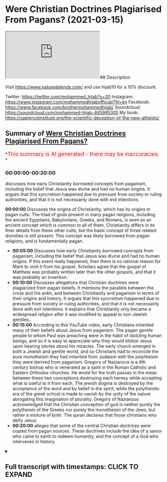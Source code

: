 # Were Christian Doctrines Plagiarised From Pagans? (2021-03-15)

<iframe loading='lazy' allow='autoplay' src='https://www.youtube.com/embed/Y_etzz56iW0'></iframe>## Description

Visit <https://www.naturesblends.com/> and use hijab10 for a 10% discount.

Twitter: <https://twitter.com/mohammed_hijab?s=20>
Instagram: <https://www.instagram.com/mohammedhijabofficial/?hl=en>
Facebook: <https://www.facebook.com/brothermohammedhijab/>
Soundcloud: <https://soundcloud.com/mohammed-hijab-465985305>
My book: <https://sapienceinstitute.org/the-scientific-deception-of-the-new-atheists/>

## Summary of [Were Christian Doctrines Plagiarised From Pagans?](https://www.youtube.com/watch?v=Y_etzz56iW0)

*<span style="color:red; font-size:125%">This summary is AI generated - there may be inaccuracies</span>. *

### <a onclick="modifyYTiframeseektime('0')">00:00:00-00:20:00</a>

 discusses how early Christianity borrowed concepts from paganism, including the belief that Jesus was divine and had no human origins. It argues that this syncretism happened due to pressure from society or ruling authorities, and that it is not necessarily done with evil intentions.

**<a onclick="modifyYTiframeseektime('0')">00:00:00</a>** Discusses the origins of Christianity, which has its origins in pagan cults. The triad of gods present in many pagan religions, including the ancient Egyptians, Babylonians, Greeks, and Romans, is seen as an ancient concept which is common to all of them. Christianity differs in its finer details from these other cults, but the basic concept of three related divinities is still present. This concept was likely borrowed from pagan religions, and is fundamentally pagan.

* **<a onclick="modifyYTiframeseektime('300')">00:05:00</a>** Discusses how early Christianity borrowed concepts from paganism, including the belief that Jesus was divine and had no human origins. If this event really happened, then there is no rational reason for Mark to omit it from his gospel. Scholars agree that the gospel of Matthew was probably written later than the other gospels, and that it was probably an invention.
* **<a onclick="modifyYTiframeseektime('600')">00:10:00</a>** Discusses allegations that Christian doctrines were plagiarized from pagan beliefs. It mentions the parallels between the cross and the ankh, and between Christianity and paganism in terms of their origins and history. It argues that this syncretism happened due to pressure from society or ruling authorities, and that it is not necessarily done with evil intentions. It explains that Christianity only became a widespread religion after it was modified to appeal to non-Jewish gentiles.
* **<a onclick="modifyYTiframeseektime('900')">00:15:00</a>** According to this YouTube video, early Christians inherited many of their beliefs about Jesus from paganism. The pagan gentile people to whom Paul was preaching were in the habit of idolizing human beings, and so it is easy to appreciate why they would idolize Jesus upon hearing stories about his miracles. The early church emerged in both a Jewish and gentile world, and so Christians had to reconcile the pure monotheism they had inherited from Judaism with the polytheism they were derived from paganism. Gregory of Nazianzus is a 4th century bishop who is venerated as a saint in the Roman Catholic and Eastern Orthodox churches. He wrote for the truth passes in the mean between these two conceptions destroying each heresy while accepting what is useful to it from each. The jewish dogma is destroyed by the acceptance of the word and by belief in the spirit, while the polytheistic era of the greek school is made to vanish by the unity of the nature abrogating this imagination of plurality. Gregory of Nazianzus acknowledged that the Christian conception of god is neither purely the polytheism of the Greeks nor purely the monotheism of the Jews, but rather a mixture of both. The quran declares that those christians who deify Jesus
* **<a onclick="modifyYTiframeseektime('1200')">00:20:00</a>**  alleges that some of the central Christian doctrines were copied from pagan sources. These doctrines include the idea of a savior who came to earth to redeem humanity, and the concept of a God who intervenes in history.

<details><summary><h2>Full transcript with timestamps: CLICK TO EXPAND</h2></summary>

<a onclick="modifyYTiframeseektime('4')">0:00:04</a> judaism  
<a onclick="modifyYTiframeseektime('5')">0:00:05</a> christianity and islam are typically  
<a onclick="modifyYTiframeseektime('7')">0:00:07</a> grouped together  
<a onclick="modifyYTiframeseektime('8')">0:00:08</a> under the same umbrella of abrahamic  
<a onclick="modifyYTiframeseektime('10')">0:00:10</a> religion  
<a onclick="modifyYTiframeseektime('11')">0:00:11</a> this video is going to show that far  
<a onclick="modifyYTiframeseektime('14')">0:00:14</a> from being a religion in the  
<a onclick="modifyYTiframeseektime('15')">0:00:15</a> monotheistic lineage of  
<a onclick="modifyYTiframeseektime('16')">0:00:16</a> abraham christianity in fact has its  
<a onclick="modifyYTiframeseektime('19')">0:00:19</a> origin in pagan cults  
<a onclick="modifyYTiframeseektime('26')">0:00:26</a> christianity has the doctrine of the  
<a onclick="modifyYTiframeseektime('28')">0:00:28</a> trinity in which god  
<a onclick="modifyYTiframeseektime('30')">0:00:30</a> is said to manifest as three persons the  
<a onclick="modifyYTiframeseektime('32')">0:00:32</a> father  
<a onclick="modifyYTiframeseektime('33')">0:00:33</a> son and holy spirit let's compare this  
<a onclick="modifyYTiframeseektime('37')">0:00:37</a> concept  
<a onclick="modifyYTiframeseektime('38')">0:00:38</a> of three related divinities to different  
<a onclick="modifyYTiframeseektime('40')">0:00:40</a> pagan religions  
<a onclick="modifyYTiframeseektime('42')">0:00:42</a> the ancient egyptians had the trinity of  
<a onclick="modifyYTiframeseektime('44')">0:00:44</a> our moon  
<a onclick="modifyYTiframeseektime('45')">0:00:45</a> ray antar an egyptian hymn reads  
<a onclick="modifyYTiframeseektime('48')">0:00:48</a> all gods are three our moon ray antar  
<a onclick="modifyYTiframeseektime('55')">0:00:55</a> babylonians worship the trinity of nana  
<a onclick="modifyYTiframeseektime('58')">0:00:58</a> shamash and ishtar  
<a onclick="modifyYTiframeseektime('62')">0:01:02</a> hinduism has the concept of trimurti  
<a onclick="modifyYTiframeseektime('65')">0:01:05</a> in which the supreme god brahman is said  
<a onclick="modifyYTiframeseektime('68')">0:01:08</a> to manifest as the three forms  
<a onclick="modifyYTiframeseektime('70')">0:01:10</a> brahma vishnu and shiva the hindu text  
<a onclick="modifyYTiframeseektime('74')">0:01:14</a> padma purana states he who is the  
<a onclick="modifyYTiframeseektime('77')">0:01:17</a> eternal god  
<a onclick="modifyYTiframeseektime('78')">0:01:18</a> became the three gods brahma vishnu and  
<a onclick="modifyYTiframeseektime('81')">0:01:21</a> shiva  
<a onclick="modifyYTiframeseektime('84')">0:01:24</a> the greeks had the goddess hekate whom  
<a onclick="modifyYTiframeseektime('86')">0:01:26</a> they described as  
<a onclick="modifyYTiframeseektime('88')">0:01:28</a> triple headed and goddess of the triple  
<a onclick="modifyYTiframeseektime('90')">0:01:30</a> ways  
<a onclick="modifyYTiframeseektime('93')">0:01:33</a> the romans venerated diana as diva  
<a onclick="modifyYTiframeseektime('96')">0:01:36</a> triformis  
<a onclick="modifyYTiframeseektime('96')">0:01:36</a> which means three formed a roman poet  
<a onclick="modifyYTiframeseektime('100')">0:01:40</a> wrote  
<a onclick="modifyYTiframeseektime('101')">0:01:41</a> all three formed goddess to thee i  
<a onclick="modifyYTiframeseektime('103')">0:01:43</a> dedicate the pine tree  
<a onclick="modifyYTiframeseektime('107')">0:01:47</a> northwestern european tribes worshiped a  
<a onclick="modifyYTiframeseektime('110')">0:01:50</a> group of three female deities  
<a onclick="modifyYTiframeseektime('112')">0:01:52</a> known as matrone which means matrons  
<a onclick="modifyYTiframeseektime('115')">0:01:55</a> Music  
<a onclick="modifyYTiframeseektime('117')">0:01:57</a> persians had the triad ahura mazda  
<a onclick="modifyYTiframeseektime('120')">0:02:00</a> mithra  
<a onclick="modifyYTiframeseektime('120')">0:02:00</a> and anahita an ancient royal inscription  
<a onclick="modifyYTiframeseektime('123')">0:02:03</a> reads  
<a onclick="modifyYTiframeseektime('124')">0:02:04</a> may ahura mazda anahita and mithra  
<a onclick="modifyYTiframeseektime('128')">0:02:08</a> protect me and my building against evil  
<a onclick="modifyYTiframeseektime('133')">0:02:13</a> we can see that this concept of three  
<a onclick="modifyYTiframeseektime('135')">0:02:15</a> related divinities  
<a onclick="modifyYTiframeseektime('136')">0:02:16</a> is an ancient phenomenon which has been  
<a onclick="modifyYTiframeseektime('138')">0:02:18</a> present in different pagan religions  
<a onclick="modifyYTiframeseektime('140')">0:02:20</a> throughout the world it's important to  
<a onclick="modifyYTiframeseektime('142')">0:02:22</a> point out  
<a onclick="modifyYTiframeseektime('143')">0:02:23</a> that the christian trinity differs in  
<a onclick="modifyYTiframeseektime('145')">0:02:25</a> its finer details when compared to these  
<a onclick="modifyYTiframeseektime('148')">0:02:28</a> other cults  
<a onclick="modifyYTiframeseektime('149')">0:02:29</a> however this basic concept of three  
<a onclick="modifyYTiframeseektime('152')">0:02:32</a> related divinities  
<a onclick="modifyYTiframeseektime('153')">0:02:33</a> is common to all of them and is  
<a onclick="modifyYTiframeseektime('155')">0:02:35</a> fundamentally pagan  
<a onclick="modifyYTiframeseektime('157')">0:02:37</a> the greek philosopher aristotle had this  
<a onclick="modifyYTiframeseektime('159')">0:02:39</a> to say  
<a onclick="modifyYTiframeseektime('160')">0:02:40</a> about the mystical significance of the  
<a onclick="modifyYTiframeseektime('162')">0:02:42</a> number three  
<a onclick="modifyYTiframeseektime('164')">0:02:44</a> just as the pythagoreans say the whole  
<a onclick="modifyYTiframeseektime('166')">0:02:46</a> and all things are delimited by the  
<a onclick="modifyYTiframeseektime('168')">0:02:48</a> three  
<a onclick="modifyYTiframeseektime('169')">0:02:49</a> for end middle and beginning have the  
<a onclick="modifyYTiframeseektime('171')">0:02:51</a> number of the whole  
<a onclick="modifyYTiframeseektime('172')">0:02:52</a> which is that of the triad wherefore we  
<a onclick="modifyYTiframeseektime('175')">0:02:55</a> use this number  
<a onclick="modifyYTiframeseektime('176')">0:02:56</a> also in the worship of the gods taking  
<a onclick="modifyYTiframeseektime('178')">0:02:58</a> it from nature  
<a onclick="modifyYTiframeseektime('179')">0:02:59</a> as a law of it  
<a onclick="modifyYTiframeseektime('185')">0:03:05</a> in christianity jesus is the incarnate  
<a onclick="modifyYTiframeseektime('188')">0:03:08</a> son of god  
<a onclick="modifyYTiframeseektime('189')">0:03:09</a> who is said to possess two natures one  
<a onclick="modifyYTiframeseektime('191')">0:03:11</a> divine  
<a onclick="modifyYTiframeseektime('192')">0:03:12</a> and one human this idea of a god man  
<a onclick="modifyYTiframeseektime('195')">0:03:15</a> hybrid  
<a onclick="modifyYTiframeseektime('195')">0:03:15</a> is fundamentally pagan greco-roman  
<a onclick="modifyYTiframeseektime('198')">0:03:18</a> religions  
<a onclick="modifyYTiframeseektime('199')">0:03:19</a> were filled with tales of gods  
<a onclick="modifyYTiframeseektime('201')">0:03:21</a> procreating with human women  
<a onclick="modifyYTiframeseektime('203')">0:03:23</a> and begetting god men for example the  
<a onclick="modifyYTiframeseektime('206')">0:03:26</a> chief god in the greek pantheon  
<a onclick="modifyYTiframeseektime('208')">0:03:28</a> zeus visited the human woman danae  
<a onclick="modifyYTiframeseektime('211')">0:03:31</a> in the form of golden reign and fathered  
<a onclick="modifyYTiframeseektime('214')">0:03:34</a> perseus  
<a onclick="modifyYTiframeseektime('214')">0:03:34</a> a god-man hercules also the son of zeus  
<a onclick="modifyYTiframeseektime('219')">0:03:39</a> is another example of a god-man the new  
<a onclick="modifyYTiframeseektime('222')">0:03:42</a> testament states  
<a onclick="modifyYTiframeseektime('223')">0:03:43</a> that the role of the incarnate son of  
<a onclick="modifyYTiframeseektime('225')">0:03:45</a> god is to be the savior of mankind  
<a onclick="modifyYTiframeseektime('228')">0:03:48</a> the father has sent his son to be the  
<a onclick="modifyYTiframeseektime('230')">0:03:50</a> savior of the world  
<a onclick="modifyYTiframeseektime('232')">0:03:52</a> the belief that gods became incarnate as  
<a onclick="modifyYTiframeseektime('234')">0:03:54</a> men  
<a onclick="modifyYTiframeseektime('235')">0:03:55</a> and acted as universal saviors was also  
<a onclick="modifyYTiframeseektime('238')">0:03:58</a> common in paganism perhaps the best  
<a onclick="modifyYTiframeseektime('240')">0:04:00</a> known example  
<a onclick="modifyYTiframeseektime('241')">0:04:01</a> is the roman dictator julius caesar  
<a onclick="modifyYTiframeseektime('245')">0:04:05</a> an ancient inscription has this to say  
<a onclick="modifyYTiframeseektime('247')">0:04:07</a> about him  
<a onclick="modifyYTiframeseektime('248')">0:04:08</a> descendant of aries and aphrodite the  
<a onclick="modifyYTiframeseektime('251')">0:04:11</a> god who has become manifest  
<a onclick="modifyYTiframeseektime('253')">0:04:13</a> and universal savior of human life here  
<a onclick="modifyYTiframeseektime('256')">0:04:16</a> julius caesar is said to be a  
<a onclick="modifyYTiframeseektime('258')">0:04:18</a> manifestation of the gods  
<a onclick="modifyYTiframeseektime('259')">0:04:19</a> and the savior of mankind another direct  
<a onclick="modifyYTiframeseektime('262')">0:04:22</a> parallel can be found in the gospel of  
<a onclick="modifyYTiframeseektime('264')">0:04:24</a> mark  
<a onclick="modifyYTiframeseektime('265')">0:04:25</a> the beginning of the good news about  
<a onclick="modifyYTiframeseektime('267')">0:04:27</a> jesus the messiah  
<a onclick="modifyYTiframeseektime('268')">0:04:28</a> the son of god this statement that jesus  
<a onclick="modifyYTiframeseektime('271')">0:04:31</a> the son of god  
<a onclick="modifyYTiframeseektime('272')">0:04:32</a> is the beginning of the good news is  
<a onclick="modifyYTiframeseektime('274')">0:04:34</a> also mirrored by another roman dictator  
<a onclick="modifyYTiframeseektime('276')">0:04:36</a> augustus  
<a onclick="modifyYTiframeseektime('278')">0:04:38</a> the birthday of the god has been for the  
<a onclick="modifyYTiframeseektime('280')">0:04:40</a> whole world the beginning of good news  
<a onclick="modifyYTiframeseektime('283')">0:04:43</a> concerning him the concept of a human  
<a onclick="modifyYTiframeseektime('286')">0:04:46</a> being  
<a onclick="modifyYTiframeseektime('287')">0:04:47</a> who is a divine son of god the savior of  
<a onclick="modifyYTiframeseektime('289')">0:04:49</a> mankind  
<a onclick="modifyYTiframeseektime('290')">0:04:50</a> and good news was a sort of template  
<a onclick="modifyYTiframeseektime('293')">0:04:53</a> that was applied to people of great  
<a onclick="modifyYTiframeseektime('294')">0:04:54</a> power and authority  
<a onclick="modifyYTiframeseektime('296')">0:04:56</a> we've seen that the history of paganism  
<a onclick="modifyYTiframeseektime('298')">0:04:58</a> is littered with such examples  
<a onclick="modifyYTiframeseektime('300')">0:05:00</a> and the christian conception of jesus  
<a onclick="modifyYTiframeseektime('302')">0:05:02</a> was just another incarnate god  
<a onclick="modifyYTiframeseektime('304')">0:05:04</a> in a long line of incarnate gods that  
<a onclick="modifyYTiframeseektime('306')">0:05:06</a> had preceded him  
<a onclick="modifyYTiframeseektime('308')">0:05:08</a> the early christian apologist justin  
<a onclick="modifyYTiframeseektime('310')">0:05:10</a> martyr considered a saint in the  
<a onclick="modifyYTiframeseektime('312')">0:05:12</a> catholic church  
<a onclick="modifyYTiframeseektime('313')">0:05:13</a> admitted that christianity had borrowed  
<a onclick="modifyYTiframeseektime('316')">0:05:16</a> its concept of divine sonship from  
<a onclick="modifyYTiframeseektime('318')">0:05:18</a> pagans  
<a onclick="modifyYTiframeseektime('319')">0:05:19</a> when we say that the word jesus christ  
<a onclick="modifyYTiframeseektime('322')">0:05:22</a> the firstborn of god  
<a onclick="modifyYTiframeseektime('324')">0:05:24</a> was produced without sexual union and  
<a onclick="modifyYTiframeseektime('326')">0:05:26</a> that he was crucified  
<a onclick="modifyYTiframeseektime('328')">0:05:28</a> and died and rose again and ascended to  
<a onclick="modifyYTiframeseektime('330')">0:05:30</a> heaven  
<a onclick="modifyYTiframeseektime('331')">0:05:31</a> we propound nothing new or different  
<a onclick="modifyYTiframeseektime('334')">0:05:34</a> from what you pagans believe  
<a onclick="modifyYTiframeseektime('336')">0:05:36</a> regarding those whom you consider sons  
<a onclick="modifyYTiframeseektime('338')">0:05:38</a> of jupiter  
<a onclick="modifyYTiframeseektime('345')">0:05:45</a> the gospel of matthew states that jesus  
<a onclick="modifyYTiframeseektime('348')">0:05:48</a> foretold he would die  
<a onclick="modifyYTiframeseektime('349')">0:05:49</a> and rise again after a period of three  
<a onclick="modifyYTiframeseektime('352')">0:05:52</a> days and three nights  
<a onclick="modifyYTiframeseektime('354')">0:05:54</a> for as jonah was three days and three  
<a onclick="modifyYTiframeseektime('356')">0:05:56</a> nights in the belly of a huge fish  
<a onclick="modifyYTiframeseektime('359')">0:05:59</a> saw the son of man will be three days  
<a onclick="modifyYTiframeseektime('361')">0:06:01</a> and three nights in the heart of the  
<a onclick="modifyYTiframeseektime('363')">0:06:03</a> earth  
<a onclick="modifyYTiframeseektime('364')">0:06:04</a> very early on churches taught that  
<a onclick="modifyYTiframeseektime('367')">0:06:07</a> during his three-day  
<a onclick="modifyYTiframeseektime('368')">0:06:08</a> and three-night absence jesus descended  
<a onclick="modifyYTiframeseektime('370')">0:06:10</a> into hell  
<a onclick="modifyYTiframeseektime('371')">0:06:11</a> the apostles creed is an early statement  
<a onclick="modifyYTiframeseektime('374')">0:06:14</a> of christian belief  
<a onclick="modifyYTiframeseektime('375')">0:06:15</a> it states i believe in jesus christ  
<a onclick="modifyYTiframeseektime('378')">0:06:18</a> his only son our lord was crucified  
<a onclick="modifyYTiframeseektime('381')">0:06:21</a> died and was buried he descended into  
<a onclick="modifyYTiframeseektime('384')">0:06:24</a> hell  
<a onclick="modifyYTiframeseektime('384')">0:06:24</a> the third day he arose again from the  
<a onclick="modifyYTiframeseektime('386')">0:06:26</a> dead  
<a onclick="modifyYTiframeseektime('387')">0:06:27</a> these beliefs mirror an ancient sumerian  
<a onclick="modifyYTiframeseektime('390')">0:06:30</a> myth  
<a onclick="modifyYTiframeseektime('391')">0:06:31</a> about the goddess inanna which states  
<a onclick="modifyYTiframeseektime('394')">0:06:34</a> from the great heaven inanna set her  
<a onclick="modifyYTiframeseektime('396')">0:06:36</a> mind on the great below  
<a onclick="modifyYTiframeseektime('398')">0:06:38</a> inanna abandoned heaven abandoned earth  
<a onclick="modifyYTiframeseektime('400')">0:06:40</a> and ascended to the underworld  
<a onclick="modifyYTiframeseektime('402')">0:06:42</a> after three days and three nights had  
<a onclick="modifyYTiframeseektime('404')">0:06:44</a> passed thusla inanna arise the gospel of  
<a onclick="modifyYTiframeseektime('408')">0:06:48</a> matthew  
<a onclick="modifyYTiframeseektime('409')">0:06:49</a> also tells us that something  
<a onclick="modifyYTiframeseektime('410')">0:06:50</a> extraordinary happened when jesus died  
<a onclick="modifyYTiframeseektime('414')">0:06:54</a> at that moment the curtain of the temple  
<a onclick="modifyYTiframeseektime('416')">0:06:56</a> was torn in two  
<a onclick="modifyYTiframeseektime('418')">0:06:58</a> from top to bottom the earth shook the  
<a onclick="modifyYTiframeseektime('420')">0:07:00</a> rocks split  
<a onclick="modifyYTiframeseektime('422')">0:07:02</a> and the tombs broke open the bodies of  
<a onclick="modifyYTiframeseektime('425')">0:07:05</a> many holy people who had died  
<a onclick="modifyYTiframeseektime('426')">0:07:06</a> were raised to life they came out of the  
<a onclick="modifyYTiframeseektime('429')">0:07:09</a> tombs  
<a onclick="modifyYTiframeseektime('430')">0:07:10</a> after jesus's resurrection and went into  
<a onclick="modifyYTiframeseektime('432')">0:07:12</a> the holy city and appeared to many  
<a onclick="modifyYTiframeseektime('434')">0:07:14</a> people  
<a onclick="modifyYTiframeseektime('436')">0:07:16</a> now none of the other gospels mention  
<a onclick="modifyYTiframeseektime('438')">0:07:18</a> this astonishing  
<a onclick="modifyYTiframeseektime('439')">0:07:19</a> incident of the walking dead only  
<a onclick="modifyYTiframeseektime('441')">0:07:21</a> matthew reports it  
<a onclick="modifyYTiframeseektime('443')">0:07:23</a> let's compare the accounts of matthew  
<a onclick="modifyYTiframeseektime('445')">0:07:25</a> and mark regarding the death of jesus  
<a onclick="modifyYTiframeseektime('447')">0:07:27</a> notice that even though mark's account  
<a onclick="modifyYTiframeseektime('450')">0:07:30</a> is virtually identical to that of  
<a onclick="modifyYTiframeseektime('451')">0:07:31</a> matthew  
<a onclick="modifyYTiframeseektime('452')">0:07:32</a> mark does not mention the rising of the  
<a onclick="modifyYTiframeseektime('454')">0:07:34</a> dead saints  
<a onclick="modifyYTiframeseektime('455')">0:07:35</a> if such a miraculous event really  
<a onclick="modifyYTiframeseektime('458')">0:07:38</a> happened then there will be no  
<a onclick="modifyYTiframeseektime('459')">0:07:39</a> rational reason for mark to omit it from  
<a onclick="modifyYTiframeseektime('462')">0:07:42</a> his gospel  
<a onclick="modifyYTiframeseektime('463')">0:07:43</a> consider that the apostle paul had the  
<a onclick="modifyYTiframeseektime('465')">0:07:45</a> perfect opportunity  
<a onclick="modifyYTiframeseektime('467')">0:07:47</a> to mention this story when he was  
<a onclick="modifyYTiframeseektime('468')">0:07:48</a> preaching to an audience that was  
<a onclick="modifyYTiframeseektime('470')">0:07:50</a> skeptical about life after death  
<a onclick="modifyYTiframeseektime('473')">0:07:53</a> but if it is preached that christ has  
<a onclick="modifyYTiframeseektime('475')">0:07:55</a> been raised from the dead  
<a onclick="modifyYTiframeseektime('476')">0:07:56</a> how can some of you say that there is no  
<a onclick="modifyYTiframeseektime('478')">0:07:58</a> resurrection of the dead  
<a onclick="modifyYTiframeseektime('480')">0:08:00</a> paul could have easily proven that there  
<a onclick="modifyYTiframeseektime('482')">0:08:02</a> is life after death  
<a onclick="modifyYTiframeseektime('484')">0:08:04</a> by mentioning the numerous resurrections  
<a onclick="modifyYTiframeseektime('486')">0:08:06</a> that took place when the dead saints  
<a onclick="modifyYTiframeseektime('487')">0:08:07</a> walked the streets of jerusalem  
<a onclick="modifyYTiframeseektime('490')">0:08:10</a> he did not mention anything about such  
<a onclick="modifyYTiframeseektime('492')">0:08:12</a> an event because it never happened  
<a onclick="modifyYTiframeseektime('494')">0:08:14</a> flavius josephus was a first century  
<a onclick="modifyYTiframeseektime('496')">0:08:16</a> historian who was born in jerusalem  
<a onclick="modifyYTiframeseektime('499')">0:08:19</a> even though he was a prolific writer and  
<a onclick="modifyYTiframeseektime('501')">0:08:21</a> documented much about the city  
<a onclick="modifyYTiframeseektime('503')">0:08:23</a> he also failed to mention anything about  
<a onclick="modifyYTiframeseektime('505')">0:08:25</a> this most public of miracles  
<a onclick="modifyYTiframeseektime('507')">0:08:27</a> even conservative christian scholarship  
<a onclick="modifyYTiframeseektime('510')">0:08:30</a> rejects the historicity of this event  
<a onclick="modifyYTiframeseektime('512')">0:08:32</a> the new testament scholar mike lacona  
<a onclick="modifyYTiframeseektime('514')">0:08:34</a> stated that this story is a strange  
<a onclick="modifyYTiframeseektime('516')">0:08:36</a> report  
<a onclick="modifyYTiframeseektime('517')">0:08:37</a> and literary special effects the  
<a onclick="modifyYTiframeseektime('520')">0:08:40</a> theologian  
<a onclick="modifyYTiframeseektime('520')">0:08:40</a> william lane craig stated that probably  
<a onclick="modifyYTiframeseektime('523')">0:08:43</a> only a few  
<a onclick="modifyYTiframeseektime('524')">0:08:44</a> conservative scholars would treat the  
<a onclick="modifyYTiframeseektime('526')">0:08:46</a> story as historical  
<a onclick="modifyYTiframeseektime('528')">0:08:48</a> if matthew's story of the walking dead  
<a onclick="modifyYTiframeseektime('530')">0:08:50</a> is an invention  
<a onclick="modifyYTiframeseektime('531')">0:08:51</a> then from where did he get his  
<a onclick="modifyYTiframeseektime('533')">0:08:53</a> inspiration for such a tale  
<a onclick="modifyYTiframeseektime('535')">0:08:55</a> it just happens to be present among  
<a onclick="modifyYTiframeseektime('537')">0:08:57</a> pagan cultures  
<a onclick="modifyYTiframeseektime('538')">0:08:58</a> the ancient greeks celebrated a  
<a onclick="modifyYTiframeseektime('540')">0:09:00</a> three-day festival  
<a onclick="modifyYTiframeseektime('541')">0:09:01</a> known as anthesteria during which it was  
<a onclick="modifyYTiframeseektime('544')">0:09:04</a> believed  
<a onclick="modifyYTiframeseektime('545')">0:09:05</a> that the dead came back to life and  
<a onclick="modifyYTiframeseektime('547')">0:09:07</a> walked among the living in the cities  
<a onclick="modifyYTiframeseektime('549')">0:09:09</a> the roman poet virgil wrote that when  
<a onclick="modifyYTiframeseektime('551')">0:09:11</a> julius caesar was assassinated  
<a onclick="modifyYTiframeseektime('554')">0:09:14</a> phantoms of an earthly power were seen  
<a onclick="modifyYTiframeseektime('556')">0:09:16</a> in the falling darkness  
<a onclick="modifyYTiframeseektime('565')">0:09:25</a> the gospel of john narrates to us the  
<a onclick="modifyYTiframeseektime('567')">0:09:27</a> following conversation between jesus and  
<a onclick="modifyYTiframeseektime('570')">0:09:30</a> his disciples  
<a onclick="modifyYTiframeseektime('571')">0:09:31</a> this bread is my flesh which i will give  
<a onclick="modifyYTiframeseektime('573')">0:09:33</a> for the life of the world  
<a onclick="modifyYTiframeseektime('575')">0:09:35</a> whoever eats my flesh and drinks my  
<a onclick="modifyYTiframeseektime('577')">0:09:37</a> blood has eternal life  
<a onclick="modifyYTiframeseektime('579')">0:09:39</a> and i will raise them up at the last day  
<a onclick="modifyYTiframeseektime('581')">0:09:41</a> for my flesh is real food and my blood  
<a onclick="modifyYTiframeseektime('583')">0:09:43</a> is real drink  
<a onclick="modifyYTiframeseektime('584')">0:09:44</a> whoever eats my flesh and drinks my  
<a onclick="modifyYTiframeseektime('586')">0:09:46</a> blood remains in me  
<a onclick="modifyYTiframeseektime('588')">0:09:48</a> and i in them here jesus instituted the  
<a onclick="modifyYTiframeseektime('591')">0:09:51</a> ritualistic consumption of bread and  
<a onclick="modifyYTiframeseektime('593')">0:09:53</a> wine  
<a onclick="modifyYTiframeseektime('594')">0:09:54</a> said to represent his flesh and blood  
<a onclick="modifyYTiframeseektime('597')">0:09:57</a> note the great importance that is placed  
<a onclick="modifyYTiframeseektime('599')">0:09:59</a> on the ritual  
<a onclick="modifyYTiframeseektime('600')">0:10:00</a> it was claimed to bestow eternal life  
<a onclick="modifyYTiframeseektime('602')">0:10:02</a> all of this has precedent  
<a onclick="modifyYTiframeseektime('604')">0:10:04</a> in the ancient egyptian cult of osiris  
<a onclick="modifyYTiframeseektime('607')">0:10:07</a> osiris was believed to be the god of the  
<a onclick="modifyYTiframeseektime('609')">0:10:09</a> dead and the god of resurrection  
<a onclick="modifyYTiframeseektime('612')">0:10:12</a> the body of osiris was represented by  
<a onclick="modifyYTiframeseektime('614')">0:10:14</a> bread the valley gives you bread from  
<a onclick="modifyYTiframeseektime('616')">0:10:16</a> the burial of her father osiris  
<a onclick="modifyYTiframeseektime('618')">0:10:18</a> your loaves are osiris the blood of  
<a onclick="modifyYTiframeseektime('621')">0:10:21</a> osiris was represented by wine  
<a onclick="modifyYTiframeseektime('623')">0:10:23</a> my blood is drunk even my redness you  
<a onclick="modifyYTiframeseektime('626')">0:10:26</a> are wine you are not wine  
<a onclick="modifyYTiframeseektime('628')">0:10:28</a> but the guts of osiris the ritualistic  
<a onclick="modifyYTiframeseektime('632')">0:10:32</a> consumption  
<a onclick="modifyYTiframeseektime('632')">0:10:32</a> of osiris in the form of bread and wine  
<a onclick="modifyYTiframeseektime('635')">0:10:35</a> was believed to allow one to partake in  
<a onclick="modifyYTiframeseektime('637')">0:10:37</a> the nature of osiris and be granted life  
<a onclick="modifyYTiframeseektime('640')">0:10:40</a> your eyes are opened by the earth your  
<a onclick="modifyYTiframeseektime('642')">0:10:42</a> limbs are gathered  
<a onclick="modifyYTiframeseektime('644')">0:10:44</a> raise yourself up when the great bread  
<a onclick="modifyYTiframeseektime('646')">0:10:46</a> and this wine like water  
<a onclick="modifyYTiframeseektime('648')">0:10:48</a> were given to him the bread and wine  
<a onclick="modifyYTiframeseektime('651')">0:10:51</a> ritual is performed in churches to the  
<a onclick="modifyYTiframeseektime('653')">0:10:53</a> present day  
<a onclick="modifyYTiframeseektime('654')">0:10:54</a> as a way of commemorating jesus  
<a onclick="modifyYTiframeseektime('656')">0:10:56</a> resurrection back to life  
<a onclick="modifyYTiframeseektime('657')">0:10:57</a> in christianity the symbol of the  
<a onclick="modifyYTiframeseektime('659')">0:10:59</a> resurrection is the cross  
<a onclick="modifyYTiframeseektime('661')">0:11:01</a> most christians assume that its design  
<a onclick="modifyYTiframeseektime('663')">0:11:03</a> is based on the t-shaped roman torture  
<a onclick="modifyYTiframeseektime('666')">0:11:06</a> instrument  
<a onclick="modifyYTiframeseektime('667')">0:11:07</a> however the bible itself does not  
<a onclick="modifyYTiframeseektime('669')">0:11:09</a> precisely describe  
<a onclick="modifyYTiframeseektime('671')">0:11:11</a> the shape of the cross it merely states  
<a onclick="modifyYTiframeseektime('673')">0:11:13</a> it was made of wood  
<a onclick="modifyYTiframeseektime('674')">0:11:14</a> or timber you may be wondering where its  
<a onclick="modifyYTiframeseektime('677')">0:11:17</a> design  
<a onclick="modifyYTiframeseektime('677')">0:11:17</a> originated from like the bread and wine  
<a onclick="modifyYTiframeseektime('680')">0:11:20</a> eating ritual  
<a onclick="modifyYTiframeseektime('681')">0:11:21</a> the cross also happens to have a  
<a onclick="modifyYTiframeseektime('683')">0:11:23</a> parallel in ancient egyptian religion  
<a onclick="modifyYTiframeseektime('686')">0:11:26</a> compare the christian cross to the  
<a onclick="modifyYTiframeseektime('688')">0:11:28</a> egyptian ankh  
<a onclick="modifyYTiframeseektime('689')">0:11:29</a> their resemblance is not just in shape  
<a onclick="modifyYTiframeseektime('692')">0:11:32</a> but also in meaning  
<a onclick="modifyYTiframeseektime('693')">0:11:33</a> as egyptian hieroglyphics use the symbol  
<a onclick="modifyYTiframeseektime('695')">0:11:35</a> to represent the word for life  
<a onclick="modifyYTiframeseektime('697')">0:11:37</a> here the egyptian god horus is bringing  
<a onclick="modifyYTiframeseektime('700')">0:11:40</a> a dead pharaoh back to life using the  
<a onclick="modifyYTiframeseektime('702')">0:11:42</a> ankh  
<a onclick="modifyYTiframeseektime('703')">0:11:43</a> we can see that the ankh and christian  
<a onclick="modifyYTiframeseektime('705')">0:11:45</a> cross are both linked to resurrection  
<a onclick="modifyYTiframeseektime('708')">0:11:48</a> the early christian historian socrates  
<a onclick="modifyYTiframeseektime('710')">0:11:50</a> scholasticus  
<a onclick="modifyYTiframeseektime('712')">0:11:52</a> recorded a fascinating argument between  
<a onclick="modifyYTiframeseektime('714')">0:11:54</a> christians and egyptian pagans  
<a onclick="modifyYTiframeseektime('716')">0:11:56</a> who both laid claim to the cross when  
<a onclick="modifyYTiframeseektime('719')">0:11:59</a> the temple of serapis was torn down  
<a onclick="modifyYTiframeseektime('721')">0:12:01</a> and laid bare they were found in it  
<a onclick="modifyYTiframeseektime('723')">0:12:03</a> engraven on stones  
<a onclick="modifyYTiframeseektime('725')">0:12:05</a> certain characters which they call  
<a onclick="modifyYTiframeseektime('727')">0:12:07</a> hieroglyphics having the forms of  
<a onclick="modifyYTiframeseektime('729')">0:12:09</a> crosses  
<a onclick="modifyYTiframeseektime('730')">0:12:10</a> both the christians and pagans on seeing  
<a onclick="modifyYTiframeseektime('732')">0:12:12</a> them  
<a onclick="modifyYTiframeseektime('733')">0:12:13</a> appropriated and applied them to their  
<a onclick="modifyYTiframeseektime('735')">0:12:15</a> respective religions  
<a onclick="modifyYTiframeseektime('736')">0:12:16</a> for the christians claimed this  
<a onclick="modifyYTiframeseektime('738')">0:12:18</a> character as peculiarly  
<a onclick="modifyYTiframeseektime('740')">0:12:20</a> theirs but the pagans allege that it  
<a onclick="modifyYTiframeseektime('742')">0:12:22</a> might a pertain  
<a onclick="modifyYTiframeseektime('743')">0:12:23</a> to christ and serapis in common  
<a onclick="modifyYTiframeseektime('745')">0:12:25</a> Music  
<a onclick="modifyYTiframeseektime('753')">0:12:33</a> just how did the original message of  
<a onclick="modifyYTiframeseektime('755')">0:12:35</a> jesus transform  
<a onclick="modifyYTiframeseektime('756')">0:12:36</a> from the pure monotheism of the old  
<a onclick="modifyYTiframeseektime('758')">0:12:38</a> testament into the paganistic  
<a onclick="modifyYTiframeseektime('760')">0:12:40</a> religion of christianity today did early  
<a onclick="modifyYTiframeseektime('763')">0:12:43</a> christians get together  
<a onclick="modifyYTiframeseektime('765')">0:12:45</a> and agree upon a secret agenda to  
<a onclick="modifyYTiframeseektime('767')">0:12:47</a> corrupt the religion  
<a onclick="modifyYTiframeseektime('768')">0:12:48</a> and the masses just went along with it  
<a onclick="modifyYTiframeseektime('771')">0:12:51</a> there is no need to resort to conspiracy  
<a onclick="modifyYTiframeseektime('773')">0:12:53</a> theories to understand what actually  
<a onclick="modifyYTiframeseektime('774')">0:12:54</a> happened  
<a onclick="modifyYTiframeseektime('776')">0:12:56</a> when there are multiple ideologies in a  
<a onclick="modifyYTiframeseektime('778')">0:12:58</a> geographic area  
<a onclick="modifyYTiframeseektime('779')">0:12:59</a> you often find that there is an exchange  
<a onclick="modifyYTiframeseektime('781')">0:13:01</a> of ideas  
<a onclick="modifyYTiframeseektime('782')">0:13:02</a> with the dominant ideology prevailing in  
<a onclick="modifyYTiframeseektime('784')">0:13:04</a> the exchange this is known as syncretism  
<a onclick="modifyYTiframeseektime('788')">0:13:08</a> the people who allow changes to creep  
<a onclick="modifyYTiframeseektime('790')">0:13:10</a> into a religion are not necessarily  
<a onclick="modifyYTiframeseektime('791')">0:13:11</a> doing it with an evil intention  
<a onclick="modifyYTiframeseektime('794')">0:13:14</a> it may come about due to pressure from  
<a onclick="modifyYTiframeseektime('796')">0:13:16</a> society or ruling authorities  
<a onclick="modifyYTiframeseektime('798')">0:13:18</a> it may even seem natural to adopt  
<a onclick="modifyYTiframeseektime('800')">0:13:20</a> certain beliefs and practices  
<a onclick="modifyYTiframeseektime('802')">0:13:22</a> if culturally that is what a people are  
<a onclick="modifyYTiframeseektime('804')">0:13:24</a> used to  
<a onclick="modifyYTiframeseektime('806')">0:13:26</a> historically this is what happened with  
<a onclick="modifyYTiframeseektime('808')">0:13:28</a> christianity  
<a onclick="modifyYTiframeseektime('809')">0:13:29</a> jewish people were the initial target  
<a onclick="modifyYTiframeseektime('811')">0:13:31</a> audience of the evangelism of jesus and  
<a onclick="modifyYTiframeseektime('813')">0:13:33</a> his disciples  
<a onclick="modifyYTiframeseektime('814')">0:13:34</a> however they largely rejected jesus as  
<a onclick="modifyYTiframeseektime('817')">0:13:37</a> the messiah  
<a onclick="modifyYTiframeseektime('818')">0:13:38</a> jesus only gained a sizable following  
<a onclick="modifyYTiframeseektime('821')">0:13:41</a> after he ascended to heaven  
<a onclick="modifyYTiframeseektime('822')">0:13:42</a> when the apostle paul started  
<a onclick="modifyYTiframeseektime('824')">0:13:44</a> evangelizing to gentiles  
<a onclick="modifyYTiframeseektime('826')">0:13:46</a> i.e non-jews paul preached a modified  
<a onclick="modifyYTiframeseektime('830')">0:13:50</a> version  
<a onclick="modifyYTiframeseektime('830')">0:13:50</a> of the message of jesus that was  
<a onclick="modifyYTiframeseektime('832')">0:13:52</a> stripped of its jewish elements  
<a onclick="modifyYTiframeseektime('834')">0:13:54</a> such as circumcision and keeping the  
<a onclick="modifyYTiframeseektime('836')">0:13:56</a> sabbath this watered-down version  
<a onclick="modifyYTiframeseektime('838')">0:13:58</a> appealed to gentiles who started to  
<a onclick="modifyYTiframeseektime('840')">0:14:00</a> embrace paul's teachings in large  
<a onclick="modifyYTiframeseektime('842')">0:14:02</a> numbers  
<a onclick="modifyYTiframeseektime('843')">0:14:03</a> culminating in the pagan roman empire  
<a onclick="modifyYTiframeseektime('846')">0:14:06</a> adopting christianity  
<a onclick="modifyYTiframeseektime('847')">0:14:07</a> as its official state religion several  
<a onclick="modifyYTiframeseektime('849')">0:14:09</a> centuries after jesus  
<a onclick="modifyYTiframeseektime('851')">0:14:11</a> so we need to understand the mindset of  
<a onclick="modifyYTiframeseektime('853')">0:14:13</a> the gentiles  
<a onclick="modifyYTiframeseektime('854')">0:14:14</a> who first received paul's message in  
<a onclick="modifyYTiframeseektime('856')">0:14:16</a> order to understand how paganism crept  
<a onclick="modifyYTiframeseektime('859')">0:14:19</a> into christianity  
<a onclick="modifyYTiframeseektime('860')">0:14:20</a> when jewish people heard stories about  
<a onclick="modifyYTiframeseektime('862')">0:14:22</a> jesus performing amazing miracles  
<a onclick="modifyYTiframeseektime('864')">0:14:24</a> they would have understood him in the  
<a onclick="modifyYTiframeseektime('865')">0:14:25</a> same context as the likes of moses  
<a onclick="modifyYTiframeseektime('867')">0:14:27</a> and the other israelite prophets who  
<a onclick="modifyYTiframeseektime('869')">0:14:29</a> were all granted signs and wonders by  
<a onclick="modifyYTiframeseektime('871')">0:14:31</a> god  
<a onclick="modifyYTiframeseektime('872')">0:14:32</a> however such stories about jesus would  
<a onclick="modifyYTiframeseektime('875')">0:14:35</a> have been interpreted very differently  
<a onclick="modifyYTiframeseektime('876')">0:14:36</a> by pagan gentiles this is illustrated in  
<a onclick="modifyYTiframeseektime('879')">0:14:39</a> the new testament book of acts which  
<a onclick="modifyYTiframeseektime('881')">0:14:41</a> informs us  
<a onclick="modifyYTiframeseektime('882')">0:14:42</a> in lystra they sat a man who was lame he  
<a onclick="modifyYTiframeseektime('885')">0:14:45</a> had been that way from birth  
<a onclick="modifyYTiframeseektime('887')">0:14:47</a> and had never walked paul looked  
<a onclick="modifyYTiframeseektime('889')">0:14:49</a> directly at him  
<a onclick="modifyYTiframeseektime('890')">0:14:50</a> saw that he had faith to be healed and  
<a onclick="modifyYTiframeseektime('892')">0:14:52</a> called out stand up on your feet  
<a onclick="modifyYTiframeseektime('894')">0:14:54</a> at that the man jumped up and began to  
<a onclick="modifyYTiframeseektime('896')">0:14:56</a> walk when the crowd  
<a onclick="modifyYTiframeseektime('898')">0:14:58</a> saw what paul had done they shouted in  
<a onclick="modifyYTiframeseektime('900')">0:15:00</a> the lyconian language  
<a onclick="modifyYTiframeseektime('901')">0:15:01</a> that gods have come down to us in human  
<a onclick="modifyYTiframeseektime('903')">0:15:03</a> form  
<a onclick="modifyYTiframeseektime('905')">0:15:05</a> we can see that the pagan gentile  
<a onclick="modifyYTiframeseektime('907')">0:15:07</a> peoples to whom paul was preaching  
<a onclick="modifyYTiframeseektime('909')">0:15:09</a> were in the habit of idolizing human  
<a onclick="modifyYTiframeseektime('911')">0:15:11</a> beings  
<a onclick="modifyYTiframeseektime('912')">0:15:12</a> with this in mind it's easy to  
<a onclick="modifyYTiframeseektime('914')">0:15:14</a> appreciate why gentiles from a pagan  
<a onclick="modifyYTiframeseektime('916')">0:15:16</a> background  
<a onclick="modifyYTiframeseektime('917')">0:15:17</a> would idolize jesus upon hearing stories  
<a onclick="modifyYTiframeseektime('921')">0:15:21</a> about the miracles of jesus they would  
<a onclick="modifyYTiframeseektime('923')">0:15:23</a> naturally interpret him  
<a onclick="modifyYTiframeseektime('924')">0:15:24</a> in the same light as the greco-roman  
<a onclick="modifyYTiframeseektime('926')">0:15:26</a> gods they were used to  
<a onclick="modifyYTiframeseektime('928')">0:15:28</a> the early church emerged in both a  
<a onclick="modifyYTiframeseektime('930')">0:15:30</a> jewish and gentile world  
<a onclick="modifyYTiframeseektime('932')">0:15:32</a> and so christians had to reconcile the  
<a onclick="modifyYTiframeseektime('934')">0:15:34</a> pure monotheism they had inherited from  
<a onclick="modifyYTiframeseektime('936')">0:15:36</a> judaism  
<a onclick="modifyYTiframeseektime('936')">0:15:36</a> with the polytheism they are derived  
<a onclick="modifyYTiframeseektime('938')">0:15:38</a> from paganism gregory of nissa  
<a onclick="modifyYTiframeseektime('941')">0:15:41</a> is a 4th century bishop who is venerated  
<a onclick="modifyYTiframeseektime('943')">0:15:43</a> as a saint  
<a onclick="modifyYTiframeseektime('944')">0:15:44</a> in the roman catholic and eastern  
<a onclick="modifyYTiframeseektime('946')">0:15:46</a> orthodox churches  
<a onclick="modifyYTiframeseektime('947')">0:15:47</a> he wrote for the truth passes in the  
<a onclick="modifyYTiframeseektime('950')">0:15:50</a> mean between  
<a onclick="modifyYTiframeseektime('951')">0:15:51</a> these two conceptions destroying each  
<a onclick="modifyYTiframeseektime('954')">0:15:54</a> heresy  
<a onclick="modifyYTiframeseektime('954')">0:15:54</a> and yet accepting what is useful to it  
<a onclick="modifyYTiframeseektime('957')">0:15:57</a> from each  
<a onclick="modifyYTiframeseektime('958')">0:15:58</a> the jewish dogma is destroyed by the  
<a onclick="modifyYTiframeseektime('960')">0:16:00</a> acceptance of the word  
<a onclick="modifyYTiframeseektime('961')">0:16:01</a> and by belief in the spirit while the  
<a onclick="modifyYTiframeseektime('963')">0:16:03</a> polytheistic  
<a onclick="modifyYTiframeseektime('964')">0:16:04</a> era of the greek school is made to  
<a onclick="modifyYTiframeseektime('966')">0:16:06</a> vanish by the unity of the nature  
<a onclick="modifyYTiframeseektime('968')">0:16:08</a> abrogating this imagination  
<a onclick="modifyYTiframeseektime('970')">0:16:10</a> of plurality here gregory of nisa  
<a onclick="modifyYTiframeseektime('974')">0:16:14</a> acknowledged that the christian  
<a onclick="modifyYTiframeseektime('975')">0:16:15</a> conception of god  
<a onclick="modifyYTiframeseektime('977')">0:16:17</a> is neither purely the polytheism of the  
<a onclick="modifyYTiframeseektime('979')">0:16:19</a> greeks nor purely the monotheism of the  
<a onclick="modifyYTiframeseektime('981')">0:16:21</a> jews but rather a mixture of both  
<a onclick="modifyYTiframeseektime('992')">0:16:32</a> the quran declares that those christians  
<a onclick="modifyYTiframeseektime('994')">0:16:34</a> who deify jesus are imitating pagans of  
<a onclick="modifyYTiframeseektime('1008')">0:16:48</a> old  
<a onclick="modifyYTiframeseektime('1014')">0:16:54</a> here the quran demonstrates remarkable  
<a onclick="modifyYTiframeseektime('1017')">0:16:57</a> insight by pointing out  
<a onclick="modifyYTiframeseektime('1018')">0:16:58</a> that christian beliefs about jesus  
<a onclick="modifyYTiframeseektime('1020')">0:17:00</a> originate from past pagan religions  
<a onclick="modifyYTiframeseektime('1023')">0:17:03</a> the message of islam like christianity  
<a onclick="modifyYTiframeseektime('1025')">0:17:05</a> was also delivered to a pagan audience  
<a onclick="modifyYTiframeseektime('1028')">0:17:08</a> but unlike christianity islam's  
<a onclick="modifyYTiframeseektime('1030')">0:17:10</a> monotheism was  
<a onclick="modifyYTiframeseektime('1031')">0:17:11</a> untainted and remains pure to this day  
<a onclick="modifyYTiframeseektime('1034')">0:17:14</a> even rabbis acknowledge this fact  
<a onclick="modifyYTiframeseektime('1037')">0:17:17</a> because they permit jewish people  
<a onclick="modifyYTiframeseektime('1039')">0:17:19</a> to pray in muslim places of worship in a  
<a onclick="modifyYTiframeseektime('1041')">0:17:21</a> situation where no synagogue is  
<a onclick="modifyYTiframeseektime('1043')">0:17:23</a> available  
<a onclick="modifyYTiframeseektime('1044')">0:17:24</a> rabbi maimonides a leading authority in  
<a onclick="modifyYTiframeseektime('1046')">0:17:26</a> jewish law  
<a onclick="modifyYTiframeseektime('1047')">0:17:27</a> wrote the following with regards to the  
<a onclick="modifyYTiframeseektime('1049')">0:17:29</a> islamic concept of god  
<a onclick="modifyYTiframeseektime('1051')">0:17:31</a> these ishmaelites are not idol  
<a onclick="modifyYTiframeseektime('1053')">0:17:33</a> worshippers in the least  
<a onclick="modifyYTiframeseektime('1054')">0:17:34</a> and paganism has long since cut off from  
<a onclick="modifyYTiframeseektime('1056')">0:17:36</a> their mouths and their hearts  
<a onclick="modifyYTiframeseektime('1058')">0:17:38</a> and they worship the singular god  
<a onclick="modifyYTiframeseektime('1060')">0:17:40</a> properly and without any blemish  
<a onclick="modifyYTiframeseektime('1063')">0:17:43</a> by comparison jewish people are  
<a onclick="modifyYTiframeseektime('1065')">0:17:45</a> forbidden from even setting foot  
<a onclick="modifyYTiframeseektime('1067')">0:17:47</a> inside churches rabbi maimonides had  
<a onclick="modifyYTiframeseektime('1069')">0:17:49</a> this to say about christianity  
<a onclick="modifyYTiframeseektime('1071')">0:17:51</a> know that this christian nation with all  
<a onclick="modifyYTiframeseektime('1074')">0:17:54</a> their many different sects  
<a onclick="modifyYTiframeseektime('1075')">0:17:55</a> are all idol worshipers and all their  
<a onclick="modifyYTiframeseektime('1077')">0:17:57</a> holidays are forbidden  
<a onclick="modifyYTiframeseektime('1079')">0:17:59</a> and we deal with them regarding  
<a onclick="modifyYTiframeseektime('1080')">0:18:00</a> religious issues as we would pagans  
<a onclick="modifyYTiframeseektime('1083')">0:18:03</a> the kaaba is situated in saudi arabia  
<a onclick="modifyYTiframeseektime('1086')">0:18:06</a> and represents the holiest site on earth  
<a onclick="modifyYTiframeseektime('1088')">0:18:08</a> for muslims  
<a onclick="modifyYTiframeseektime('1089')">0:18:09</a> today it contains neither idols nor  
<a onclick="modifyYTiframeseektime('1092')">0:18:12</a> images  
<a onclick="modifyYTiframeseektime('1093')">0:18:13</a> but before the advent of islam the pagan  
<a onclick="modifyYTiframeseektime('1095')">0:18:15</a> arabs  
<a onclick="modifyYTiframeseektime('1096')">0:18:16</a> housed numerous idols inside the kaaba  
<a onclick="modifyYTiframeseektime('1098')">0:18:18</a> so central was the kaaba to idolatry  
<a onclick="modifyYTiframeseektime('1101')">0:18:21</a> that pagans from all over arabia would  
<a onclick="modifyYTiframeseektime('1103')">0:18:23</a> make pilgrimage there  
<a onclick="modifyYTiframeseektime('1104')">0:18:24</a> in the short span of just 23 years  
<a onclick="modifyYTiframeseektime('1108')">0:18:28</a> islam managed to completely eliminate  
<a onclick="modifyYTiframeseektime('1110')">0:18:30</a> all traces of idolatry  
<a onclick="modifyYTiframeseektime('1112')">0:18:32</a> taking people away from their worship of  
<a onclick="modifyYTiframeseektime('1114')">0:18:34</a> carved images  
<a onclick="modifyYTiframeseektime('1115')">0:18:35</a> to the worship of the one true god of  
<a onclick="modifyYTiframeseektime('1117')">0:18:37</a> abraham when it comes to preserving the  
<a onclick="modifyYTiframeseektime('1119')">0:18:39</a> purity of monotheism  
<a onclick="modifyYTiframeseektime('1121')">0:18:41</a> just how did islam succeed where  
<a onclick="modifyYTiframeseektime('1123')">0:18:43</a> christianity failed  
<a onclick="modifyYTiframeseektime('1124')">0:18:44</a> the quran takes into account the  
<a onclick="modifyYTiframeseektime('1126')">0:18:46</a> psychology of its audience  
<a onclick="modifyYTiframeseektime('1128')">0:18:48</a> which is demonstrated in its use of  
<a onclick="modifyYTiframeseektime('1130')">0:18:50</a> language when god defines the  
<a onclick="modifyYTiframeseektime('1132')">0:18:52</a> relationship between himself  
<a onclick="modifyYTiframeseektime('1133')">0:18:53</a> and mankind he avoids terms like father  
<a onclick="modifyYTiframeseektime('1136')">0:18:56</a> when referring to himself and sons of  
<a onclick="modifyYTiframeseektime('1138')">0:18:58</a> god when referring to human beings  
<a onclick="modifyYTiframeseektime('1141')">0:19:01</a> such language can be easily  
<a onclick="modifyYTiframeseektime('1142')">0:19:02</a> misunderstood especially in the minds of  
<a onclick="modifyYTiframeseektime('1144')">0:19:04</a> those who come from a background of  
<a onclick="modifyYTiframeseektime('1146')">0:19:06</a> idolatry  
<a onclick="modifyYTiframeseektime('1147')">0:19:07</a> and are used to interpreting such  
<a onclick="modifyYTiframeseektime('1148')">0:19:08</a> language literally the quran also  
<a onclick="modifyYTiframeseektime('1151')">0:19:11</a> outlines its doctrines clearly with god  
<a onclick="modifyYTiframeseektime('1154')">0:19:14</a> describing his nature in such a way that  
<a onclick="modifyYTiframeseektime('1156')">0:19:16</a> it is impossible to get it confused  
<a onclick="modifyYTiframeseektime('1158')">0:19:18</a> with polytheism  
<a onclick="modifyYTiframeseektime('1163')">0:19:23</a> Music  
<a onclick="modifyYTiframeseektime('1171')">0:19:31</a> god revealed the quran in order to  
<a onclick="modifyYTiframeseektime('1173')">0:19:33</a> rescue mankind  
<a onclick="modifyYTiframeseektime('1174')">0:19:34</a> from the polytheism that we are drowning  
<a onclick="modifyYTiframeseektime('1176')">0:19:36</a> in the quran  
<a onclick="modifyYTiframeseektime('1178')">0:19:38</a> restores the original monotheistic  
<a onclick="modifyYTiframeseektime('1180')">0:19:40</a> message of jesus  
<a onclick="modifyYTiframeseektime('1181')">0:19:41</a> who is not part of a trinity but rather  
<a onclick="modifyYTiframeseektime('1183')">0:19:43</a> a human messenger  
<a onclick="modifyYTiframeseektime('1184')">0:19:44</a> and the messiah  
<a onclick="modifyYTiframeseektime('1200')">0:20:00</a> Music  
<a onclick="modifyYTiframeseektime('1204')">0:20:04</a> foreign  
<a onclick="modifyYTiframeseektime('1213')">0:20:13</a> to learn more about the true message of  
<a onclick="modifyYTiframeseektime('1215')">0:20:15</a> jesus please download your free copy of  
<a onclick="modifyYTiframeseektime('1217')">0:20:17</a> the book  
<a onclick="modifyYTiframeseektime('1218')">0:20:18</a> jesus man messenger messiah from the  
<a onclick="modifyYTiframeseektime('1220')">0:20:20</a> link below  
</details>
